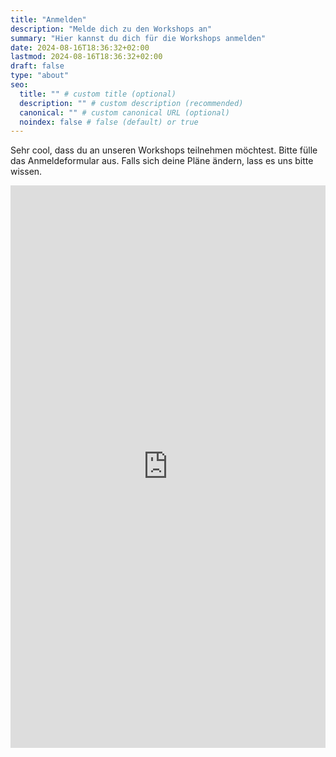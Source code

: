 ```yaml
---
title: "Anmelden"
description: "Melde dich zu den Workshops an"
summary: "Hier kannst du dich für die Workshops anmelden"
date: 2024-08-16T18:36:32+02:00
lastmod: 2024-08-16T18:36:32+02:00
draft: false
type: "about"
seo:
  title: "" # custom title (optional)
  description: "" # custom description (recommended)
  canonical: "" # custom canonical URL (optional)
  noindex: false # false (default) or true
---
```


Sehr cool, dass du an unseren Workshops teilnehmen möchtest. Bitte fülle das Anmeldeformular aus. Falls sich deine Pläne ändern, lass es uns bitte wissen.

<iframe src="https://data.1-2-wir.org/form/oohA8yo-ugwAtfKbEeFsTkSxfIg2h14NcpvwkxbcpK8" width="100%" height="900px" frameborder="0" allowfullscreen></iframe>
